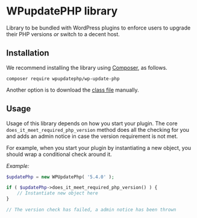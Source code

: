 # WPupdatePHP library
Library to be bundled with WordPress plugins to enforce users to upgrade their PHP versions _or_ switch to a decent host.

## Installation
We recommend installing the library using [Composer](https://getcomposer.org/), as follows.

```
composer require wpupdatephp/wp-update-php
```

Another option is to download the [class file](https://github.com/WPupdatePHP/wp-update-php/blob/master/src/WPUpdatePhp.php) manually.

## Usage
Usage of this library depends on how you start your plugin. The core `does_it_meet_required_php_version` method does all the checking for you and adds an admin notice in case the version requirement is not met.

For example, when you start your plugin by instantiating a new object, you should wrap a conditional check around it. 

_Example:_
```php
$updatePhp = new WPUpdatePhp( '5.4.0' );

if ( $updatePhp->does_it_meet_required_php_version() ) {
	// Instantiate new object here
}

// The version check has failed, a admin notice has been thrown
```

